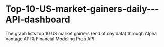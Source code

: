# Top-10-US-market-gainers-daily---API-dashboard
The graph lists top 10 US market gainers (end of day data) through Alpha Vantage API &amp; Financial Modeling Prep API
